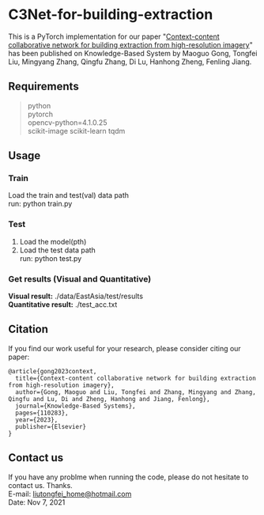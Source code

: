 # C3Net-for-building-extraction

This is a PyTorch implementation for our paper "[Context-content collaborative network for building extraction from high-resolution imagery](https://www.sciencedirect.com/science/article/abs/pii/S0950705123000333)" has been published on Knowledge-Based System by Maoguo Gong, Tongfei Liu, Mingyang Zhang, Qingfu Zhang, Di Lu, Hanhong Zheng, Fenling Jiang.

## Requirements
>python  
pytorch  
opencv-python=4.1.0.25  
scikit-image
scikit-learn 
tqdm  

## Usage
### Train
Load the train and test(val) data path  
run: python train.py  

### Test
1. Load the model(pth)  
2. Load the test data path  
run: python test.py  

### Get results (Visual and Quantitative)
**Visual result:** ./data/EastAsia/test/results  
**Quantitative result:** ./test_acc.txt   

## Citation
If you find our work useful for your research, please consider citing our paper:  
```
@article{gong2023context,
  title={Context-content collaborative network for building extraction from high-resolution imagery},
  author={Gong, Maoguo and Liu, Tongfei and Zhang, Mingyang and Zhang, Qingfu and Lu, Di and Zheng, Hanhong and Jiang, Fenlong},
  journal={Knowledge-Based Systems},
  pages={110283},
  year={2023},
  publisher={Elsevier}
}
```

## Contact us 
If you have any problme when running the code, please do not hesitate to contact us. Thanks.  
E-mail: liutongfei_home@hotmail.com  
Date: Nov 7, 2021  
